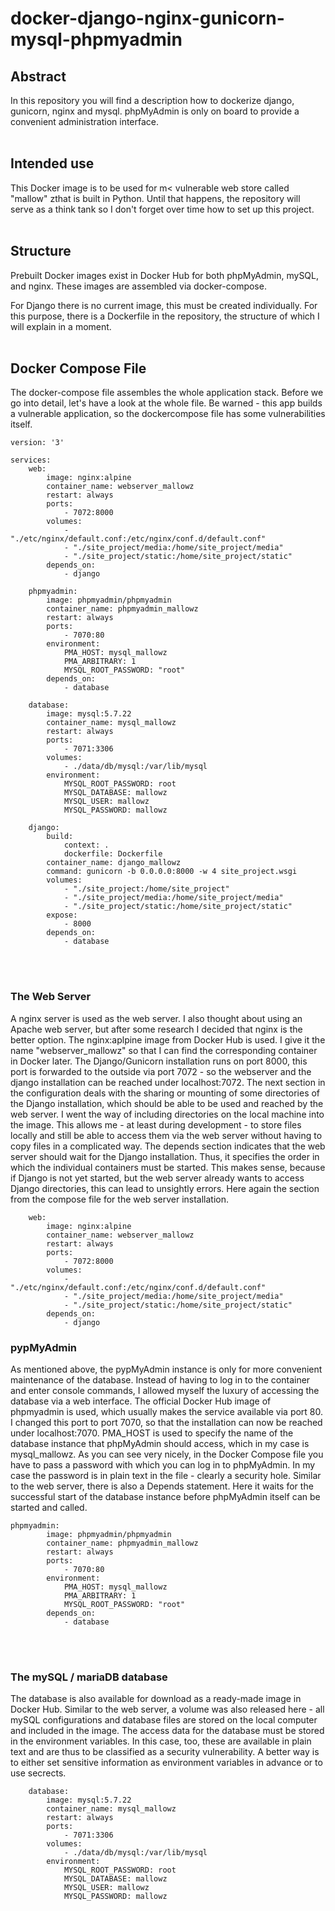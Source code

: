 # docker-django-nginx-gunicorn-mysql-phpmyadmin

## Abstract
In this repository you will find a description how to dockerize django, gunicorn, nginx and mysql. phpMyAdmin is only on board to provide a convenient administration interface.
<br/><br/>

## Intended use
This Docker image is to be used for m< vulnerable web store called "mallow" zthat is built in Python. Until that happens, the repository will serve as a think tank so I don't forget over time how to set up this project.
<br/><br/>

## Structure
Prebuilt Docker images exist in Docker Hub for both phpMyAdmin, mySQL, and nginx. These images are assembled via docker-compose.

For Django there is no current image, this must be created individually. For this purpose, there is a Dockerfile in the repository, the structure of which I will explain in a moment. 
<br/><br/>

## Docker Compose File
The docker-compose file assembles the whole application stack. Before we go into detail, let's have a look at the whole file. Be warned - this app builds a vulnerable application, so the dockercompose file has some vulnerabilities itself.

```
version: '3'

services:
    web:
        image: nginx:alpine
        container_name: webserver_mallowz
        restart: always
        ports:
            - 7072:8000
        volumes:
            - "./etc/nginx/default.conf:/etc/nginx/conf.d/default.conf"
            - "./site_project/media:/home/site_project/media"
            - "./site_project/static:/home/site_project/static"
        depends_on:
            - django
    
    phpmyadmin:
        image: phpmyadmin/phpmyadmin
        container_name: phpmyadmin_mallowz
        restart: always
        ports:
            - 7070:80
        environment: 
            PMA_HOST: mysql_mallowz
            PMA_ARBITRARY: 1
            MYSQL_ROOT_PASSWORD: "root"
        depends_on:
            - database
    
    database:
        image: mysql:5.7.22
        container_name: mysql_mallowz
        restart: always
        ports:
            - 7071:3306
        volumes:
            - ./data/db/mysql:/var/lib/mysql
        environment:
            MYSQL_ROOT_PASSWORD: root
            MYSQL_DATABASE: mallowz
            MYSQL_USER: mallowz
            MYSQL_PASSWORD: mallowz

    django:
        build: 
            context: .
            dockerfile: Dockerfile
        container_name: django_mallowz
        command: gunicorn -b 0.0.0.0:8000 -w 4 site_project.wsgi
        volumes:
            - "./site_project:/home/site_project"
            - "./site_project/media:/home/site_project/media"
            - "./site_project/static:/home/site_project/static"
        expose:
            - 8000
        depends_on:
            - database
```

<br/><br/>
### The Web Server
A nginx server is used as the web server. I also thought about using an Apache web server, but after some research I decided that nginx is the better option. The nginx:aplpine image from Docker Hub is used. I give it the name "webserver_mallowz" so that I can find the corresponding container in Docker later. The Django/Gunicorn installation runs on port 8000, this port is forwarded to the outside via port 7072 - so the webserver and the django installation can be reached under localhost:7072. The next section in the configuration deals with the sharing or mounting of some directories of the Django installation, which should be able to be used and reached by the web server. I went the way of including directories on the local machine into the image. This allows me - at least during development - to store files locally and still be able to access them via the web server without having to copy files in a complicated way. The depends section indicates that the web server should wait for the Django installation. Thus, it specifies the order in which the individual containers must be started. This makes sense, because if Django is not yet started, but the web server already wants to access Django directories, this can lead to unsightly errors. Here again the section from the compose file for the web server installation. 

```
    web:
        image: nginx:alpine
        container_name: webserver_mallowz
        restart: always
        ports:
            - 7072:8000
        volumes:
            - "./etc/nginx/default.conf:/etc/nginx/conf.d/default.conf"
            - "./site_project/media:/home/site_project/media"
            - "./site_project/static:/home/site_project/static"
        depends_on:
            - django
```

### pypMyAdmin
As mentioned above, the pypMyAdmin instance is only for more convenient maintenance of the database. Instead of having to log in to the container and enter console commands, I allowed myself the luxury of accessing the database via a web interface. The official Docker Hub image of phpmyadmin is used, which usually makes the service available via port 80. I changed this port to port 7070, so that the installation can now be reached under localhost:7070. PMA_HOST is used to specify the name of the database instance that phpMyAdmin should access, which in my case is mysql_mallowz. As you can see very nicely, in the Docker Compose file you have to pass a password with which you can log in to phpMyAdmin. In my case the password is in plain text in the file - clearly a security hole. Similar to the web server, there is also a Depends statement. Here it waits for the successful start of the database instance before phpMyAdmin itself can be started and called.


```
phpmyadmin:
        image: phpmyadmin/phpmyadmin
        container_name: phpmyadmin_mallowz
        restart: always
        ports:
            - 7070:80
        environment: 
            PMA_HOST: mysql_mallowz
            PMA_ARBITRARY: 1
            MYSQL_ROOT_PASSWORD: "root"
        depends_on:
            - database
```
<br/><br/>

### The mySQL / mariaDB database
The database is also available for download as a ready-made image in Docker Hub. Similar to the web server, a volume was also released here - all mySQL configurations and database files are stored on the local computer and included in the image. The access data for the database must be stored in the environment variables. In this case, too, these are available in plain text and are thus to be classified as a security vulnerability. A better way is to either set sensitive information as environment variables in advance or to use secrects. 

```
    database:
        image: mysql:5.7.22
        container_name: mysql_mallowz
        restart: always
        ports:
            - 7071:3306
        volumes:
            - ./data/db/mysql:/var/lib/mysql
        environment:
            MYSQL_ROOT_PASSWORD: root
            MYSQL_DATABASE: mallowz
            MYSQL_USER: mallowz
            MYSQL_PASSWORD: mallowz

```
